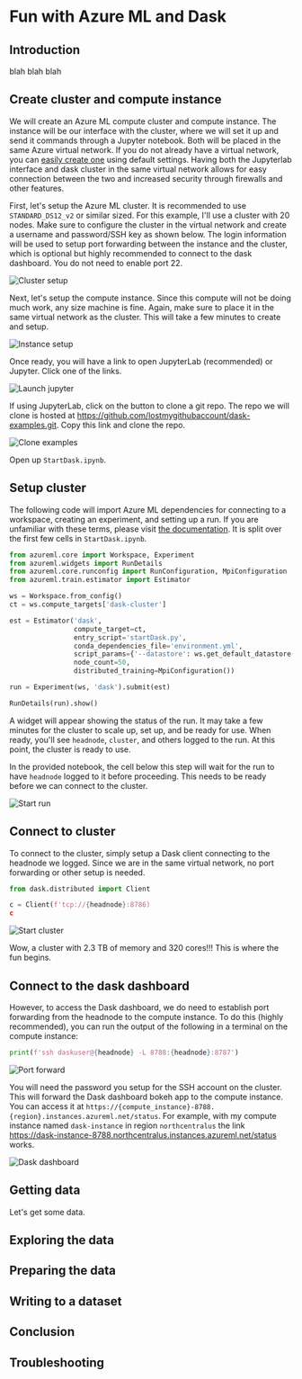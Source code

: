 # Fun with Azure ML and Dask 

## Introduction

blah blah blah

## Create cluster and compute instance

We will create an Azure ML compute cluster and compute instance. The instance will be our interface with the cluster, where we will set it up and send it commands through a Jupyter notebook. Both will be placed in the same Azure virtual network. If you do not already have a virtual network, you can [easily create one](https://docs.microsoft.com/azure/virtual-network/quick-create-portal#create-a-virtual-network) using default settings. Having both the Jupyterlab interface and dask cluster in the same virtual network allows for easy connection between the two and increased security through firewalls and other features. 

First, let's setup the Azure ML cluster. It is recommended to use `STANDARD_DS12_v2` or similar sized. For this example, I'll use a cluster with 20 nodes. Make sure to configure the cluster in the virtual network and create a username and password/SSH key as shown below. The login information will be used to setup port forwarding between the instance and the cluster, which is optional but highly recommended to connect to the dask dashboard. You do not need to enable port 22. 

![Cluster setup](media/cluster-setup.png)

Next, let's setup the compute instance. Since this compute will not be doing much work, any size machine is fine. Again, make sure to place it in the same virtual network as the cluster. This will take a few minutes to create and setup. 

![Instance setup](media/instance-setup.png)

Once ready, you will have a link to open JupyterLab (recommended) or Jupyter. Click one of the links.

![Launch jupyter](media/launch-jupyter.png)

If using JupyterLab, click on the button to clone a git repo. The repo we will clone is hosted at https://github.com/lostmygithubaccount/dask-examples.git. Copy this link and clone the repo. 

![Clone examples](media/clone-examples.jpg)

Open up `StartDask.ipynb`. 

## Setup cluster

The following code will import Azure ML dependencies for connecting to a workspace, creating an experiment, and setting up a run. If you are unfamiliar with these terms, please visit [the documentation](https://docs.microsoft.com/en-us/azure/machine-learning/service/concept-azure-machine-learning-architecture#workspaces). It is split over the first few cells in `StartDask.ipynb`. 

```python
from azureml.core import Workspace, Experiment
from azureml.widgets import RunDetails
from azureml.core.runconfig import RunConfiguration, MpiConfiguration
from azureml.train.estimator import Estimator

ws = Workspace.from_config()
ct = ws.compute_targets['dask-cluster']

est = Estimator('dask', 
                compute_target=ct, 
                entry_script='startDask.py', 
                conda_dependencies_file='environment.yml', 
                script_params={'--datastore': ws.get_default_datastore()},
                node_count=50,
                distributed_training=MpiConfiguration())

run = Experiment(ws, 'dask').submit(est)

RunDetails(run).show()
```

A widget will appear showing the status of the run. It may take a few minutes for the cluster to scale up, set up, and be ready for use. When ready, you'll see `headnode`, `cluster`, and others logged to the run. At this point, the cluster is ready to use.  

In the provided notebook, the cell below this step will wait for the run to have `headnode` logged to it before proceeding. This needs to be ready before we can connect to the cluster. 

![Start run](media/start-run.png)

## Connect to cluster

To connect to the cluster, simply setup a Dask client connecting to the headnode we logged. Since we are in the same virtual network, no port forwarding or other setup is needed. 

```python
from dask.distributed import Client

c = Client(f'tcp://{headnode}:8786)
c
```

![Start cluster](media/start-cluster.png)

Wow, a cluster with 2.3 TB of memory and 320 cores!!! This is where the fun begins.

## Connect to the dask dashboard

However, to access the Dask dashboard, we do need to establish port forwarding from the headnode to the compute instance. To do this (highly recommended), you can run the output of the following in a terminal on the compute instance:

```python
print(f'ssh daskuser@{headnode} -L 8788:{headnode}:8787')
```

![Port forward](media/port-forward.png)

You will need the password you setup for the SSH account on the cluster. This will forward the Dask dashboard bokeh app to the compute instance. You can access it at `https://{compute_instance}-8788.{region}.instances.azureml.net/status`. For example, with my compute instance named `dask-instance` in region `northcentralus` the link https://dask-instance-8788.northcentralus.instances.azureml.net/status works.

![Dask dashboard](dask-dashboard.png)

## Getting data

Let's get some data.

## Exploring the data

## Preparing the data 

## Writing to a dataset 

## Conclusion 

## Troubleshooting 

